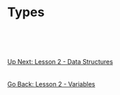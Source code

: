 # Types

\
\
\
\
[Up Next: Lesson 2 - Data Structures](data-structures.md)
\
\
\
[Go Back: Lesson 2 - Variables](../lesson02-python-basics/variables.md)
